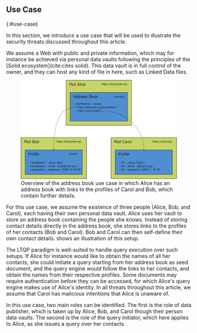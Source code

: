## Use Case
{:#use-case}

In this section, we introduce a use case
that will be used to illustrate the security threats discussed throughout this article.

We assume a Web with public and private information,
which may for instance be achieved via personal data vaults
following the principles of the [Solid ecosystem](cite:cites solid).
This data vault is in full control of the owner,
and they can host any kind of file in here, such as Linked Data files.

<figure id="figure-use-case">
<img src="img/use-case.svg" alt="[Personal Address Book]" class="figure-width-twothird">
<figcaption markdown="block">
Overview of the address book use case
in which Alice has an address book with links to the profiles of Carol and Bob,
which contain further details.
</figcaption>
</figure>

For this use case, we assume the existence of three people (Alice, Bob, and Carol),
each having their own personal data vault.
Alice uses her vault to store an address book containing the people she knows.
Instead of storing contact details directly in the address book,
she stores _links_ to the profiles of her contacts (Bob and Carol).
Bob and Carol can then self-define their own contact details.
[](#figure-use-case) shows an illustration of this setup.

The LTQP paradigm is well-suited to handle query execution over such setups.
If Alice for instance would like to obtain the names of all her contacts,
she could initiate a query starting from her address book as seed document,
and the query engine would follow the links to her contacts,
and obtain the names from their respective profiles.
Some documents may require authentication before they can be accessed,
for which Alice's query engine makes use of Alice's identity.
In all threats throughout this article,
we assume that Carol has malicious intentions that Alice is unaware of.

In this use case, two main roles can be identified.
The first is the role of data publisher,
which is taken up by Alice, Bob, and Carol though their person data vaults.
The second is the role of the query initiator,
which here applies to Alice, as she issues a query over her contacts.
